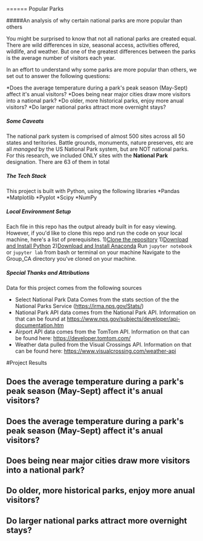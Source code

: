 ====== Popular Parks

#####An analysis of why certain national parks are more popular than others 

You might be surprised to know that not all national parks are created equal. There are wild differences in size, seasonal access, activities offered, wildlife, and weather. But one of the greatest differences between the parks is the average number of visitors each year. 

In an effort to understand why some parks are more popular than others, we set out to answer the following questions:

*Does the average temperature during a park's peak season (May-Sept) affect it's anual visitors?
*Does being near major cities draw more visitors into a national park?
*Do older, more historical parks, enjoy more anual visitors?
*Do larger national parks attract more overnight stays?

##### Some Caveats
The national park system is comprised of almost 500 sites across all 50 states and teritories. Battle grounds, monuments, nature preserves, etc are all *managed* by the US National Park system, but are NOT national parks. For this research, we included ONLY sites with the  **National Park** designation. There are 63 of them in total

##### The Tech Stack
This project is built with Python, using the following libraries
*Pandas
*Matplotlib
*Pyplot
*Scipy
*NumPy

##### Local Environment Setup
Each file in this repo has the output already built in for easy viewing. However, if you'd like to clone this repo and run the code on your local machine, here's a list of prerequisites.
1)[Clone the repository](https://github.com/JessicaRBailey/Group_CA "Clone the repository") 
1)[Download and Install Python](https://www.python.org/downloads/ "Download Python")
2)[Download and Install Anaconda](https://docs.anaconda.com/free/anaconda/getting-started/index.html "Download and Install Anaconda")
Run `jupyter notebook` or `jupyter lab` from bash or terminal on your machine
Navigate to the Group_CA directory you've cloned on your machine.

##### Special Thanks and Attributions
Data for this project comes from the following sources
* Select National Park Data Comes from the stats section of the the National Parks Service (https://irma.nps.gov/Stats/)
* National Park API data comes from the National Park API. Information on that can be found at https://www.nps.gov/subjects/developer/api-documentation.htm
* Airport API data comes from the TomTom API. Information on that can be found here: https://developer.tomtom.com/
* Weather data pulled from the Visual Crossings API. Information on that can be found here: https://www.visualcrossing.com/weather-api

#Project Results

## Does the average temperature during a park's peak season (May-Sept) affect it's anual visitors?
## Does the average temperature during a park's peak season (May-Sept) affect it's anual visitors?
## Does being near major cities draw more visitors into a national park?
## Do older, more historical parks, enjoy more anual visitors?
## Do larger national parks attract more overnight stays?
